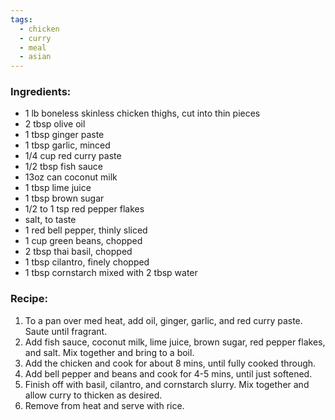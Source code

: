 ```yaml
---
tags:
  - chicken
  - curry
  - meal
  - asian
---
```

### Ingredients:
- 1 lb boneless skinless chicken thighs, cut into thin pieces
- 2 tbsp olive oil
- 1 tbsp ginger paste
- 1 tbsp garlic, minced
- 1/4 cup red curry paste
- 1/2 tbsp fish sauce
- 13oz can coconut milk
- 1 tbsp lime juice
- 1 tbsp brown sugar
- 1/2 to 1 tsp red pepper flakes
- salt, to taste
- 1 red bell pepper, thinly sliced
- 1 cup green beans, chopped
- 2 tbsp thai basil, chopped
- 1 tbsp cilantro, finely chopped
- 1 tbsp cornstarch mixed with 2 tbsp water

### Recipe:
1. To a pan over med heat, add oil, ginger, garlic, and red curry paste. Saute until fragrant. 
2. Add fish sauce, coconut milk, lime juice, brown sugar, red pepper flakes, and salt. Mix together and bring to a boil. 
3. Add the chicken and cook for about 8 mins, until fully cooked through. 
4. Add bell pepper and beans and cook for 4-5 mins, until just softened. 
5. Finish off with basil, cilantro, and cornstarch slurry. Mix together and allow curry to thicken as desired. 
6. Remove from heat and serve with rice. 
